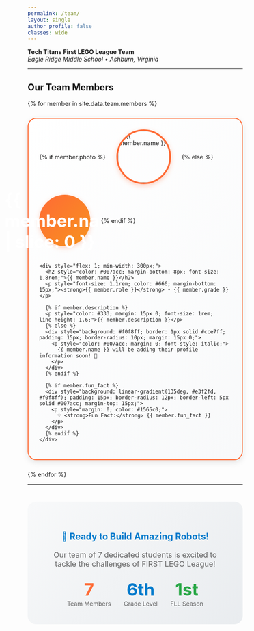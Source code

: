 ```yaml
---
permalink: /team/
layout: single
author_profile: false
classes: wide
---
```



**Tech Titans First LEGO League Team**  
*Eagle Ridge Middle School • Ashburn, Virginia*

---

## Our Team Members

{% for member in site.data.team.members %}
<div style="border: 2px solid #ff6b35; border-radius: 20px; padding: 25px; margin: 25px 0; background: linear-gradient(135deg, #ffffff, #f8f9fa); box-shadow: 0 5px 15px rgba(0,0,0,0.1); transition: transform 0.3s ease;">
  
  <div style="display: flex; align-items: center; gap: 25px; flex-wrap: wrap;">
    {% if member.photo %}
    <img src="{{ member.photo }}" alt="{{ member.name }}" style="width: 120px; height: 120px; border-radius: 50%; border: 4px solid #ff6b35; object-fit: cover; box-shadow: 0 4px 12px rgba(255, 107, 53, 0.3);">
    {% else %}
    <div style="width: 120px; height: 120px; border-radius: 50%; background: linear-gradient(135deg, #ff6b35, #f7931e); display: flex; align-items: center; justify-content: center; color: white; font-size: 2.5rem; font-weight: bold; box-shadow: 0 4px 12px rgba(255, 107, 53, 0.3);">
      {{ member.name | slice: 0 }}
    </div>
    {% endif %}
    
    <div style="flex: 1; min-width: 300px;">
      <h2 style="color: #007acc; margin-bottom: 8px; font-size: 1.8rem;">{{ member.name }}</h2>
      <p style="font-size: 1.1rem; color: #666; margin-bottom: 15px;"><strong>{{ member.role }}</strong> • {{ member.grade }}</p>
      
      {% if member.description %}
      <p style="color: #333; margin: 15px 0; font-size: 1rem; line-height: 1.6;">{{ member.description }}</p>
      {% else %}
      <div style="background: #f0f8ff; border: 1px solid #cce7ff; padding: 15px; border-radius: 10px; margin: 15px 0;">
        <p style="color: #007acc; margin: 0; font-style: italic;">
          {{ member.name }} will be adding their profile information soon! 🚀
        </p>
      </div>
      {% endif %}
      
      {% if member.fun_fact %}
      <div style="background: linear-gradient(135deg, #e3f2fd, #f0f8ff); padding: 15px; border-radius: 12px; border-left: 5px solid #007acc; margin-top: 15px;">
        <p style="margin: 0; color: #1565c0;">
          💡 <strong>Fun Fact:</strong> {{ member.fun_fact }}
        </p>
      </div>
      {% endif %}
    </div>
  </div>
</div>
{% endfor %}

---

<div style="text-align: center; background: linear-gradient(135deg, #f8f9fa, #e9ecef); padding: 40px; border-radius: 20px; margin: 40px 0;">
  <h2 style="color: #007acc; margin-bottom: 20px;">🎯 Ready to Build Amazing Robots!</h2>
  <p style="font-size: 1.1rem; color: #666; margin-bottom: 25px;">
    Our team of 7 dedicated students is excited to tackle the challenges of FIRST LEGO League!
  </p>
  <div style="display: flex; justify-content: center; gap: 30px; flex-wrap: wrap; margin-top: 25px;">
    <div style="text-align: center;">
      <div style="font-size: 2.5rem; color: #ff6b35; font-weight: bold;">7</div>
      <div style="color: #666;">Team Members</div>
    </div>
    <div style="text-align: center;">
      <div style="font-size: 2.5rem; color: #007acc; font-weight: bold;">6th</div>
      <div style="color: #666;">Grade Level</div>
    </div>
    <div style="text-align: center;">
      <div style="font-size: 2.5rem; color: #28a745; font-weight: bold;">1st</div>
      <div style="color: #666;">FLL Season</div>
    </div>
  </div>
</div>